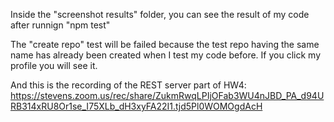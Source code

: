 Inside the "screenshot results" folder, you can see the result of my code after runnign "npm test" 

The "create repo" test will be failed because the test repo having the same name has already been created when I test my code before.
If you click my profile you will see it.


And this is the recording of the REST server part of HW4:
https://stevens.zoom.us/rec/share/ZukmRwqLPIjOFab3WU4nJBD_PA_d94URB314xRU8Or1se_I75XLb_dH3xyFA22I1.tjd5Pl0WOMOgdAcH

